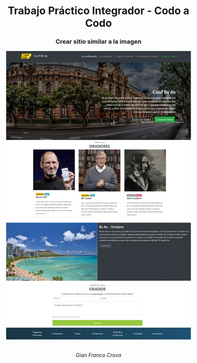 <h1 align="center">Trabajo Práctico Integrador - Codo a Codo</h1>

<h3 align="center">Crear sitio similar a la imagen</h3>

<div align="center">
  <img src="https://github.com/gfCrova/TP-Integrador-bootstrap-cac/blob/main/img/image1.jpeg?raw=true" alt="img-ti" width="520rem">
</div>
<br>
<p align="center"><em>Gian Franco Crova</em><p>
